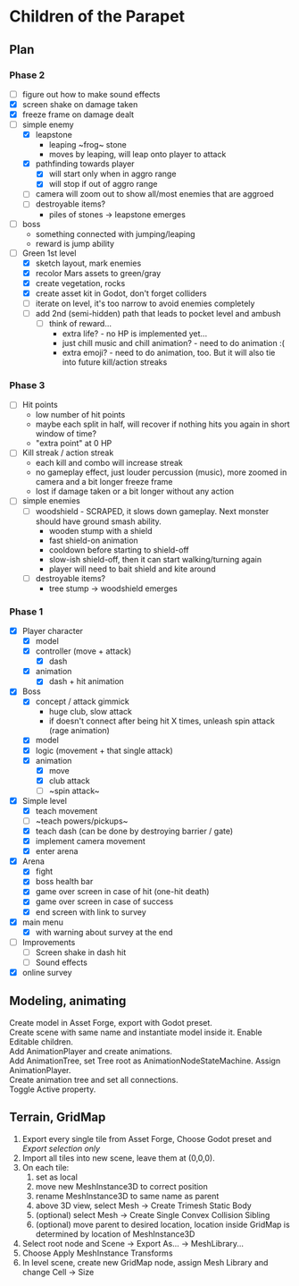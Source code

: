 # Children of the Parapet

## Plan

### Phase 2

- [ ] figure out how to make sound effects
- [x] screen shake on damage taken
- [x] freeze frame on damage dealt
- [ ] simple enemy
	- [x] leapstone
		- leaping ~frog~ stone
		- moves by leaping, will leap onto player to attack
	- [x] pathfinding towards player
		- [x] will start only when in aggro range
		- [x] will stop if out of aggro range
	- [ ] camera will zoom out to show all/most enemies that are aggroed
	- [ ] destroyable items?
		- piles of stones -> leapstone emerges
- [ ] boss
	- something connected with jumping/leaping
	- reward is jump ability
- [ ] Green 1st level
	- [x] sketch layout, mark enemies
	- [x] recolor Mars assets to green/gray
	- [x] create vegetation, rocks
	- [x] create asset kit in Godot, don't forget colliders
	- [ ] iterate on level, it's too narrow to avoid enemies completely
	- [ ] add 2nd (semi-hidden) path that leads to pocket level and ambush
		- [ ] think of reward...
			- extra life? - no HP is implemented yet...
			- just chill music and chill animation? - need to do animation :(
			- extra emoji? - need to do animation, too. But it will also tie into future kill/action streaks

### Phase 3

- [ ] Hit points
	- low number of hit points
	- maybe each split in half, will recover if nothing hits you again in short window of time?
	- "extra point" at 0 HP
- [ ] Kill streak / action streak
	- each kill and combo will increase streak
	- no gameplay effect, just louder percussion (music), more zoomed in camera and a bit longer freeze frame
	- lost if damage taken or a bit longer without any action
- [ ] simple enemies
	- [ ] woodshield - SCRAPED, it slows down gameplay. Next monster should have ground smash ability.
		- wooden stump with a shield
		- fast shield-on animation
		- cooldown before starting to shield-off
		- slow-ish shield-off, then it can start walking/turning again
		- player will need to bait shield and kite around
	- [ ] destroyable items?
		- tree stump -> woodshield emerges

### Phase 1

- [x] Player character
	- [x] model
	- [x] controller (move + attack)
		- [x] dash
	- [x] animation
		- [x] dash + hit animation
- [x] Boss
	- [x] concept / attack gimmick
		- huge club, slow attack
		- if doesn't connect after being hit X times, unleash spin attack (rage animation)
	- [x] model
	- [x] logic (movement + that single attack)
	- [x] animation
		- [x] move
		- [x] club attack
		- [ ] ~spin attack~
- [x] Simple level
	- [x] teach movement
	- [ ] ~teach powers/pickups~
	- [x] teach dash (can be done by destroying barrier / gate)
	- [x] implement camera movement
	- [x] enter arena
- [x] Arena
	- [x] fight
	- [x] boss health bar
	- [x] game over screen in case of hit (one-hit death)
	- [x] game over screen in case of success
	- [x] end screen with link to survey
- [x] main menu
	- [x] with warning about survey at the end
	
- [ ] Improvements
	- [ ] Screen shake in dash hit
	- [ ] Sound effects
- [x] online survey

## Modeling, animating

Create model in Asset Forge, export with Godot preset.  
Create scene with same name and instantiate model inside it. Enable Editable children.  
Add AnimationPlayer and create animations.  
Add AnimationTree, set Tree root as AnimationNodeStateMachine. Assign AnimationPlayer.  
Create animation tree and set all connections.  
Toggle Active property.  

## Terrain, GridMap

1. Export every single tile from Asset Forge, Choose Godot preset and *Export selection only*
2. Import all tiles into new scene, leave them at (0,0,0). 
3. On each tile:
	1. set as local
	2. move new MeshInstance3D to correct position
	3. rename MeshInstance3D to same name as parent
	4. above 3D view, select Mesh -> Create Trimesh Static Body
	5. (optional) select Mesh -> Create Single Convex Collision Sibling
	6. (optional) move parent to desired location, location inside GridMap is determined by location of MeshInstance3D
4. Select root node and Scene -> Export As... -> MeshLibrary...
5. Choose Apply MeshInstance Transforms
6. In level scene, create new GridMap node, assign Mesh Library and change Cell -> Size
